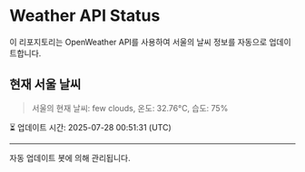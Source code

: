 
# Weather API Status

이 리포지토리는 OpenWeather API를 사용하여 서울의 날씨 정보를 자동으로 업데이트합니다.

## 현재 서울 날씨
> 서울의 현재 날씨: few clouds, 온도: 32.76°C, 습도: 75%

⏳ 업데이트 시간: 2025-07-28 00:51:31 (UTC)

---
자동 업데이트 봇에 의해 관리됩니다.
